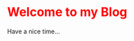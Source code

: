 <html>
  <head>
    <meta charset="UTF-8"/>
  </head>
  <body>
    <div>
      <h1 style="color: red;">Welcome to my Blog</h1>
      <p id="hello" onClick="alert('Welcome')">Have a nice time...</p>
    </div>
  </body>
</html>



